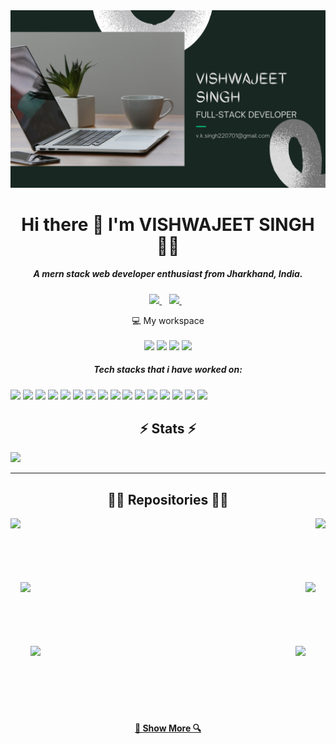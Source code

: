 <img src="https://github.com/vishwajeet-hash/vishwajeet-hash/blob/main/VISHWAJEET%20SINGH.png" />

<!-- <img align="right" src="https://visitor-badge.laobi.icu/badge?page_id=vishwajeet-hash.vishwajeet-hash"> -->
 
<h1 align='center'>
  Hi there 👋 I'm VISHWAJEET SINGH 👨‍💻
</h1>

<h5 align='center'>
  A mern stack web developer enthusiast from Jharkhand, India.
</h5>

<p align='center'>
  
  <a href="https://www.linkedin.com/in/vishwajeet01/">
    <img src="https://img.shields.io/badge/linkedin-%230077B5.svg?&style=for-the-badge&logo=linkedin&logoColor=white" />
  </a>&nbsp;&nbsp;
  <a href="https://www.instagram.com/masterkey_22/">
    <img src="https://img.shields.io/badge/instagram-%23E4405F.svg?&style=for-the-badge&logo=instagram&logoColor=white" />        
  </a>&nbsp;&nbsp;
  
</p>

<p align='center'>
  💻 My workspace<br/><br/>
  <img src="https://img.shields.io/badge/windows-%230078D6.svg?&style=for-the-badge&logo=windows&logoColor=white" />
   <img src="https://img.shields.io/badge/Linux-FCC624?style=for-the-badge&logo=linux&logoColor=black" />
  <img src="https://img.shields.io/badge/AMD-Ryzen_7_3800X-ED1C24?style=for-the-badge&logo=amd&logoColor=white" />
  <img src="https://img.shields.io/badge/NVIDIA-GTX1650-76B900?style=for-the-badge&logo=nvidia&logoColor=white" />
</p>

<h5 align='center'>
  Tech stacks that i have worked on:
</h5>

<p>
  <img src="https://img.shields.io/badge/HTML5-E34F26?style=for-the-badge&logo=html5&logoColor=white" />
  <img src="https://img.shields.io/badge/CSS3-1572B6?style=for-the-badge&logo=css3&logoColor=white" />
  <img src="https://img.shields.io/badge/JavaScript-323330?style=for-the-badge&logo=javascript&logoColor=F7DF1E" />
  <img src="https://img.shields.io/badge/Java-ED8B00?style=for-the-badge&logo=java&logoColor=white" />
  <img src="https://img.shields.io/badge/C%2B%2B-00599C?style=for-the-badge&logo=c%2B%2B&logoColor=white" />
  <img src="https://img.shields.io/badge/MongoDB-white?style=for-the-badge&logo=mongodb&logoColor=4EA94B" />
  <img src="https://img.shields.io/badge/Node.js-339933?style=for-the-badge&logo=nodedotjs&logoColor=white" />
  <img src="https://img.shields.io/badge/npm-CB3837?style=for-the-badge&logo=npm&logoColor=white" />
  <img src="https://img.shields.io/badge/Express.js-000000?style=for-the-badge&logo=express&logoColor=white" />
  <img src="https://img.shields.io/badge/Sass-CC6699?style=for-the-badge&logo=sass&logoColor=white" />
  <img src="https://img.shields.io/badge/React-20232A?style=for-the-badge&logo=react&logoColor=61DAFB" />
  <img src="https://img.shields.io/badge/Bootstrap-563D7C?style=for-the-badge&logo=bootstrap&logoColor=white" />
  <img src="https://img.shields.io/badge/jQuery-0769AD?style=for-the-badge&logo=jquery&logoColor=white" />
  <img src="https://img.shields.io/badge/Postman-FF6C37?style=for-the-badge&logo=Postman&logoColor=white" />
  <img src="https://img.shields.io/badge/JWT-000000?style=for-the-badge&logo=JSON%20web%20tokens&logoColor=white" />
  <img src="https://img.shields.io/badge/Tailwind_CSS-38B2AC?style=for-the-badge&logo=tailwind-css&logoColor=white"

<p>
 
 <h2 align="center">⚡ Stats ⚡</h2>

<p align='left'>
  <a href="#"><img src="https://github-readme-stats.vercel.app/api?username=vishwajeet-hash&show_icons=true&count_private=true&theme=dark" width="350"></a>
</p>

<hr>

<h2 align="center">👨‍💻 Repositories 👨‍💻</h2>

<div width="100%" align="center">
  <a align="left" href="https://github.com/vishwajeet-hash/Classroom-assistant" title="Classroom-assistant"><img align="left" height="115" src="https://github-readme-stats.vercel.app/api/pin/?username=vishwajeet-hash&repo=Classroom-assistant&theme=react&border_color=61dafb&border_radius=10"></a><a align="right" href="https://github.com/vishwajeet-hash/HnCC-Admin" title="HnCC-Admin"><img align="right" height="115" src="https://github-readme-stats.vercel.app/api/pin/?username=vishwajeet-hash&repo=HnCC-Admin&theme=react&border_color=61dafb&border_radius=10"></a>
</div>
<br/><br/><br/><br/><br/><br/>
<div width="100%" align="center">
  <a align="left" href="https://github.com/vishwajeet-hash/Netflix-clone" title="Netflix-clone"><img align="left" height="115" src="https://github-readme-stats.vercel.app/api/pin/?username=vishwajeet-hash&repo=Netflix-clone&theme=react&border_color=61dafb&border_radius=10"></a>
  <a align="right" href="https://github.com/vishwajeet-hash/cartsystem" title="cartsystem"><img align="right" height="115" src="https://github-readme-stats.vercel.app/api/pin/?username=vishwajeet-hash&repo=cartsystem&theme=react&border_color=61dafb&border_radius=10"></a>
</div>
<br/><br/><br/><br/><br/><br/>
<div width="100%" align="center">
  <a align="left" href="https://github.com/vishwajeet-hash/passgen-java" title="passgen-java"><img align="left" height="115" src="https://github-readme-stats.vercel.app/api/pin/?username=vishwajeet-hash&repo=passgen-java&theme=react&border_color=61dafb&border_radius=10"></a>
  <a align="right" href="https://github.com/vishwajeet-hash/Calculator" title="Calculator"><img align="right" height="115" src="https://github-readme-stats.vercel.app/api/pin/?username=vishwajeet-hash&repo=Calculator&theme=react&border_color=61dafb&border_radius=10"></a>
</div>
<!-- <br/><br/><br/><br/><br/><br/>
<div width="100%" align="center">
  <a align="left" href="" title=""><img align="left" height="115" src="https://github-readme-stats.vercel.app/api/pin/?username=vishwajeet-hash&repo=reponame&theme=react&border_color=61dafb&border_radius=10"></a>
  <a align="right" href="" title=""><img align="right" height="115" src="https://github-readme-stats.vercel.app/api/pin/?username=vishwajeet-hash&repo=reponame&theme=react&border_color=61dafb&border_radius=10"></a>
</div> -->
<br><br><br><br><br><br>
<h4 align="center">
  <a href="https://github.com/vishwajeet-hash?tab=repositories" title="Show Repositories">🔎 Show More 🔍</a>
</h4>
<!---
vishwajeet-hash/vishwajeet-hash is a ✨ special ✨ repository because its `README.md` (this file) appears on your GitHub profile.
You can click the Preview link to take a look at your changes.
--->
